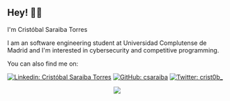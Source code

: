 ## Hey! 👋🏼

I'm Cristóbal Saraiba Torres

I am an software engineering student at Universidad Complutense de Madrid and I'm interested in cybersecurity and competitive programming.

You can also find me on:

[![Linkedin: Cristóbal Saraiba Torres](https://img.shields.io/badge/-LinkedIn-blue?style=flat-square&logo=Linkedin&logoColor=white&link=https://www.linkedin.com/in/csaraiba/)](https://www.linkedin.com/in/csaraiba/)
[![GitHub: csaraiba](https://img.shields.io/badge/-GitHub-black?style=flat-square&logo=GitHub&logoColor=white&link=https://github.com/csaraiba)](https://github.com/csaraiba)
[![Twitter: crist0b_](https://img.shields.io/badge/-Twitter-blue?style=flat-square&logo=Twitter&logoColor=white&link=https://twitter.com/crist0b_/)](https://twitter.com/crist0b_/)
<p align="center">
<a href="https://github.com/devploit/devploit">
  <img align="center" src="https://github-readme-stats.vercel.app/api/top-langs?username=csaraiba&show_icons=true&hide_border=false&theme=tokyonight&count_private=true&include_all_commits=true&langs_count=3" />
</a>
